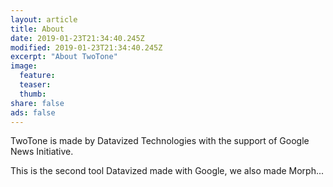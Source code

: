 ```yaml
---
layout: article
title: About
date: 2019-01-23T21:34:40.245Z
modified: 2019-01-23T21:34:40.245Z
excerpt: "About TwoTone"
image:
  feature:
  teaser:
  thumb:
share: false
ads: false
---
```


TwoTone is made by Datavized Technologies with the support of Google News Initiative.

This is the second tool Datavized made with Google, we also made Morph...